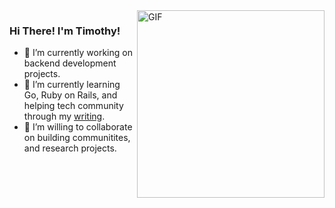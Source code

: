 

<img align="right" alt="GIF" height="300px"  src="https://i.pinimg.com/originals/c3/93/30/c39330111be00611c81d04ffcd2fc65f.gif" />

### Hi There! I'm Timothy!
- 🔭 I’m currently working on backend development projects.
- 🌱 I’m currently learning Go, Ruby on Rails, and helping tech community through my [writing](https://medium.com/@shubhamkrai123).
- 👯 I’m willing to collaborate on building communitites, and research projects.

<!--
**TimG27/timg27** is a ✨ _special_ ✨ repository because its `README.md` (this file) appears on your GitHub profile.

Here are some ideas to get you started:

- 🔭 I’m currently working on ...
- 🌱 I’m currently learning ...
- 👯 I’m looking to collaborate on ...
- 🤔 I’m looking for help with ...
- 💬 Ask me about ...
- 📫 How to reach me: ...
- 😄 Pronouns: ...
- ⚡ Fun fact: ...
-->
